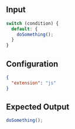 
## Input
```javascript input
switch (condition) {
  default: {
    doSomething();
  }
}
```

## Configuration
```json configuration
{
  "extension": "js"
}
```

## Expected Output
```javascript expected output
doSomething();
```
